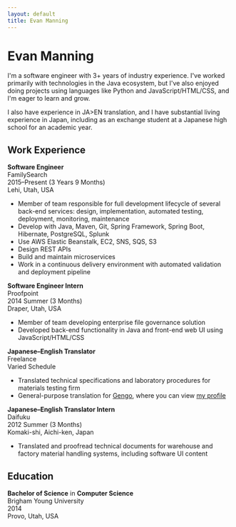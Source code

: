 ```yaml
---
layout: default
title: Evan Manning
---
```


# Evan Manning

I'm a software engineer with 3+ years of industry experience. I've worked primarily with technologies in the Java ecosystem, but I've also enjoyed doing projects using languages like Python and JavaScript/HTML/CSS, and I'm eager to learn and grow.

I also have experience in JA>EN translation, and I have substantial living experience in Japan, including as an exchange student at a Japanese high school for an academic year.

## Work Experience

**Software Engineer**  
FamilySearch  
2015–Present (3 Years 9 Months)  
Lehi, Utah, USA

- Member of team responsible for full development lifecycle of several back-end services: design, implementation, automated testing, deployment, monitoring, maintenance
- Develop with Java, Maven, Git, Spring Framework, Spring Boot, Hibernate, PostgreSQL, Splunk
- Use AWS Elastic Beanstalk, EC2, SNS, SQS, S3
- Design REST APIs
- Build and maintain microservices
- Work in a continuous delivery environment with automated validation and deployment pipeline

**Software Engineer Intern**  
Proofpoint  
2014 Summer (3 Months)  
Draper, Utah, USA

- Member of team developing enterprise file governance solution
- Developed back-end functionality in Java and front-end web UI using JavaScript/HTML/CSS

**Japanese–English Translator**  
Freelance  
Varied Schedule

- Translated technical specifications and laboratory procedures for materials testing firm
- General-purpose translation for [Gengo](https://gengo.com/), where you can view [my profile](https://gengo.com/hire/profile/18683)

**Japanese–English Translator Intern**  
Daifuku  
2012 Summer (3 Months)  
Komaki-shi, Aichi-ken, Japan

- Translated and proofread technical documents for warehouse and factory material handling systems, including software UI content

## Education

**Bachelor of Science** in **Computer Science**  
Brigham Young University  
2014  
Provo, Utah, USA
